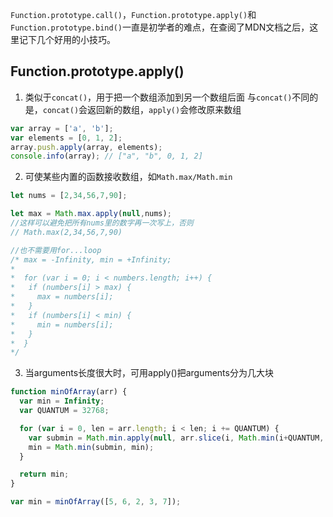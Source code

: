 `Function.prototype.call()`，`Function.prototype.apply()`和`Function.prototype.bind()`一直是初学者的难点，在查阅了MDN文档之后，这里记下几个好用的小技巧。

## Function.prototype.apply()

1. 类似于`concat()`，用于把一个数组添加到另一个数组后面
与`concat()`不同的是，`concat()`会返回新的数组，`apply()`会修改原来数组
```js
var array = ['a', 'b'];
var elements = [0, 1, 2];
array.push.apply(array, elements);
console.info(array); // ["a", "b", 0, 1, 2]
```

2. 可使某些内置的函数接收数组，如`Math.max/Math.min`
```js
let nums = [2,34,56,7,90];

let max = Math.max.apply(null,nums); 
//这样可以避免把所有nums里的数字再一次写上，否则
// Math.max(2,34,56,7,90)

//也不需要用for...loop
/* max = -Infinity, min = +Infinity;
*
*  for (var i = 0; i < numbers.length; i++) {
*   if (numbers[i] > max) {
*     max = numbers[i];
*   }
*   if (numbers[i] < min) {
*     min = numbers[i];
*   }
*  }
*/
```

3. 当arguments长度很大时，可用apply()把arguments分为几大块

```js
function minOfArray(arr) {
  var min = Infinity;
  var QUANTUM = 32768;

  for (var i = 0, len = arr.length; i < len; i += QUANTUM) {
    var submin = Math.min.apply(null, arr.slice(i, Math.min(i+QUANTUM, len)));
    min = Math.min(submin, min);
  }

  return min;
}

var min = minOfArray([5, 6, 2, 3, 7]);
```
